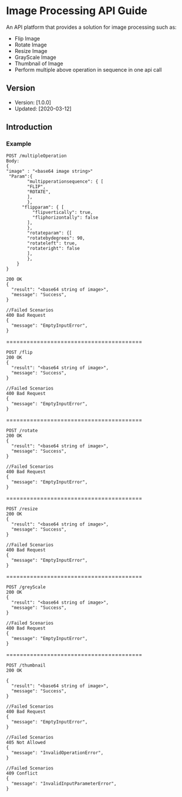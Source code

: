 # Image Processing API Guide

An API platform that provides a solution for image processing such as:

* Flip Image
* Rotate Image
* Resize Image
* GrayScale Image
* Thumbnail of Image
* Perform multiple above operation in sequence in one api call

## Version
* Version: [1.0.0]
* Updated: [2020-03-12]

## Introduction


### Example

```
POST /multipleOperation
Body:
{
"image" : "<base64 image string>"
 "Param":{
        "multipperationsequence": { [
        "FLIP",
        "ROTATE",
        ],
        },
      "flipparam": { [
          "flipvertically": true,
          "fliphorizontally": false
        ],
        },
        "rotateparam": {[
        "rotatebydegrees": 90,
        "rotateleft": true,
        "rotateright": false
        ],
        },
    }
}

200 OK
{
  "result": "<base64 string of image>",
  "message": "Success",
}

//Failed Scenarios
400 Bad Request
{
  "message": "EmptyInputError",
}
```

========================================
```
POST /flip
200 OK
{
  "result": "<base64 string of image>",
  "message": "Success",
}

//Failed Scenarios
400 Bad Request
{
  "message": "EmptyInputError",
}
```

========================================
```
POST /rotate
200 OK
{
  "result": "<base64 string of image>",
  "message": "Success",
}

//Failed Scenarios
400 Bad Request
{
  "message": "EmptyInputError",
}
```

========================================
```
POST /resize
200 OK
{
  "result": "<base64 string of image>",
  "message": "Success",
}

//Failed Scenarios
400 Bad Request
{
  "message": "EmptyInputError",
}
```

========================================
```
POST /greyScale
200 OK
{
  "result": "<base64 string of image>",
  "message": "Success",
}

//Failed Scenarios
400 Bad Request
{
  "message": "EmptyInputError",
}
```

========================================
```
POST /thumbnail
200 OK

{
  "result": "<base64 string of image>",
  "message": "Success",
}

//Failed Scenarios
400 Bad Request
{
  "message": "EmptyInputError",
}

//Failed Scenarios
405 Not Allowed
{
  "message": "InvalidOperationError",
}

//Failed Scenarios
409 Conflict
{
  "message": "InvalidInputParameterError",
}

```

